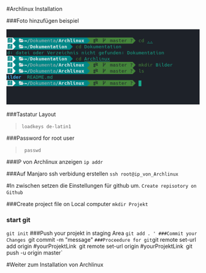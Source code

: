 #Archlinux Installation


###Foto hinzufügen beispiel

![Alt-text](Bilder/first_foto.png )


###Tastatur Layout
>` loadkeys de-latin1 `

###Password for root user
>` passwd`

###IP von Archlinux anzeigen
`ip addr `

###Auf Manjaro ssh verbidung erstellen
`ssh root@ip_von_Archlinux`

#In zwischen setzen die Einstellungen für github um.
`Create repisotory on Github`

###Create project file on Local computer
`mkdir Projekt` 

### start git
`git init`
###Push your projekt in staging Area
`git add . '
###Commit your Changes
`git commit -m "message" `
###Proceedure for git
`git remote set-url add origin #yourProjektLink`
`git remote set-url origin #yourProjektLink`
`git push -u origin master`

#Weiter zum Installation von Archlinux 
